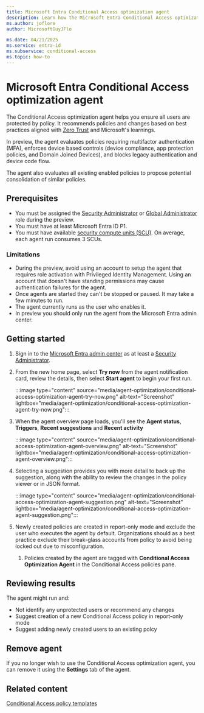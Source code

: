 ```yaml
---
title: Microsoft Entra Conditional Access optimization agent
description: Learn how the Microsoft Entra Conditional Access optimization agent can help secure your organization.
ms.author: joflore
author: MicrosoftGuyJFlo

ms.date: 04/21/2025
ms.service: entra-id
ms.subservice: conditional-access
ms.topic: how-to
---
```

# Microsoft Entra Conditional Access optimization agent

The Conditional Access optimization agent helps you ensure all users are protected by policy. It recommends policies and changes based on best practices aligned with [Zero Trust](/security/zero-trust/deploy/identity) and Microsoft's learnings. 

In preview, the agent evaluates policies requiring multifactor authentication (MFA), enforces device based controls (device compliance, app protection policies, and Domain Joined Devices), and blocks legacy authentication and device code flow. 

The agent also evaluates all existing enabled policies to propose potential consolidation of similar policies.

## Prerequisites

- You must be assigned the [Security Administrator](../role-based-access-control/permissions-reference.md#security-administrator) or [Global Administrator](../role-based-access-control/permissions-reference.md#global-administrator) role during the preview.
- You must have at least Microsoft Entra ID P1.
- You must have available [security compute units (SCU)](/copilot/security/manage-usage). On average, each agent run consumes 3 SCUs.

### Limitations

- During the preview, avoid using an account to setup the agent that requires role activation with Privileged Identity Management. Using an account that doesn't have standing permissions may cause authentication failures for the agent.
- Once agents are started they can't be stopped or paused. It may take a few minutes to run.
- The agent currently runs as the user who enables it.
- In preview you should only run the agent from the Microsoft Entra admin center.

## Getting started

1. Sign in to the [Microsoft Entra admin center](https://entra.microsoft.com) as at least a [Security Administrator](../role-based-access-control/permissions-reference.md#security-administrator).
1. From the new home page, select **Try now** from the agent notification card, review the details, then select **Start agent** to begin your first run. 

   :::image type="content" source="media/agent-optimization/conditional-access-optimization-agent-try-now.png" alt-text="Screenshot" lightbox="media/agent-optimization/conditional-access-optimization-agent-try-now.png":::

1. When the agent overview page loads, you'll see the **Agent status**, **Triggers**, **Recent suggestions** and **Recent activity**

   :::image type="content" source="media/agent-optimization/conditional-access-optimization-agent-overview.png" alt-text="Screenshot" lightbox="media/agent-optimization/conditional-access-optimization-agent-overview.png":::

1. Selecting a suggestion provides you with more detail to back up the suggestion, along with the ability to review the changes in the policy viewer or in JSON format.

   :::image type="content" source="media/agent-optimization/conditional-access-optimization-agent-suggestion.png" alt-text="Screenshot" lightbox="media/agent-optimization/conditional-access-optimization-agent-suggestion.png":::

1. Newly created policies are created in report-only mode and exclude the user who executes the agent by default. Organizations should as a best practice exclude their break-glass accounts from policy to avoid being locked out due to misconfiguration.
   1. Policies created by the agent are tagged with **Conditional Access Optimization Agent** in the Conditional Access policies pane.

## Reviewing results

The agent might run and:

- Not identify any unprotected users or recommend any changes
- Suggest creation of a new Conditional Access policy in report-only mode
- Suggest adding newly created users to an existing polcy

## Remove agent

If you no longer wish to use the Conditional Access optimization agent, you can remove it using the **Settings** tab of the agent.

## Related content

[Conditional Access policy templates](concept-conditional-access-policy-common.md?tabs=secure-foundation#template-categories)
